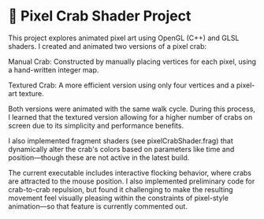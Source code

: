 # 🦀 Pixel Crab Shader Project
This project explores animated pixel art using OpenGL (C++) and GLSL shaders. I created and animated two versions of a pixel crab:

  Manual Crab: Constructed by manually placing vertices for each pixel, using a hand-written integer map.

  Textured Crab: A more efficient version using only four vertices and a pixel-art texture.

Both versions were animated with the same walk cycle. During this process, I learned that the textured version allowing for a higher number of crabs on screen due to its simplicity and performance benefits. 

I also implemented fragment shaders (see pixelCrabShader.frag) that dynamically alter the crab's colors based on parameters like time and position—though these are not active in the latest build.

The current executable includes interactive flocking behavior, where crabs are attracted to the mouse position. I also implemented preliminary code for crab-to-crab repulsion, but found it challenging to make the resulting movement feel visually pleasing within the constraints of pixel-style animation—so that feature is currently commented out.
